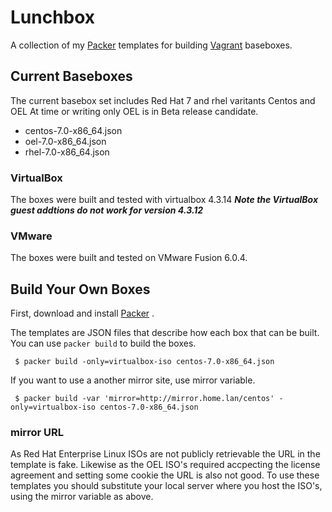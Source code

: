 Lunchbox
=========

A collection of my [Packer](http://packer.io) templates for building [Vagrant](http://vagrantup.com) baseboxes.

## Current Baseboxes

The current basebox set includes Red Hat 7 and rhel varitants Centos and OEL
At time or writing only OEL is in Beta release candidate.

- centos-7.0-x86_64.json
- oel-7.0-x86_64.json
- rhel-7.0-x86_64.json

### VirtualBox

The boxes were built and tested with virtualbox 4.3.14
***Note the VirtualBox guest addtions do not work for version 4.3.12***

### VMware

The boxes were built and tested on VMware Fusion 6.0.4.

## Build Your Own Boxes
 
First, download and install [Packer](http://packer.io) .

The templates are JSON files that describe how each box that can be built. You can use `packer build` to build the boxes.

     $ packer build -only=virtualbox-iso centos-7.0-x86_64.json
 
If you want to use a another mirror site, use mirror variable.
 
     $ packer build -var 'mirror=http://mirror.home.lan/centos' -only=virtualbox-iso centos-7.0-x86_64.json
 
### mirror URL

As Red Hat Enterprise Linux ISOs are not publicly retrievable the URL in the template is fake. Likewise as the OEL ISO's required accpecting the license agreement and setting some cookie the URL is also not good. To use these templates you should substitute your local server where you host the ISO's, using the mirror variable as above.
